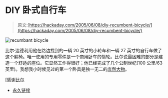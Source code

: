 # DIY 卧式自行车

> 原文:[https://hackaday.com/2005/06/08/diy-recumbent-bicycle/](https://hackaday.com/2005/06/08/diy-recumbent-bicycle/)

![recumbant bicycle](img/ff8fd5c730fd6a9468b05e40da3dc1f7.png)

比尔·达德利用他在路边找到的一辆 20 英寸的小轮车和一辆 27 英寸的自行车做了这个躺椅。唯一使用的专用零件是一个商用卧车的惰轮。比尔说最困难的部分是建造一个舒适的座位。它显然工作得很好；他已经完成了几个公制世纪(100 公里/63 英里)。我想我小时候见过的第一个卧具是独一无二的[庞然大物](http://www.microship.com/bike/behemoth/index.html)。

[感谢[比尔](http://www.casano.com/)

*   [永久链接](http://www.casano.com/dudley/recumbent/index.html)
